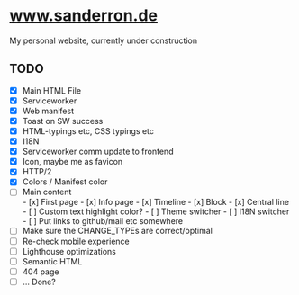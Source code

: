 # www.sanderron.de

My personal website, currently under construction

## TODO

-   [x] Main HTML File
-   [x] Serviceworker
-   [x] Web manifest
-   [x] Toast on SW success
-   [x] HTML-typings etc, CSS typings etc
-   [x] I18N
-   [x] Serviceworker comm update to frontend
-   [x] Icon, maybe me as favicon
-   [x] HTTP/2
-   [x] Colors / Manifest color
-   [ ] Main content  
         - [x] First page - [x] Info page - [x] Timeline - [x] Block - [x] Central line - [ ] Custom text highlight color? - [ ] Theme switcher - [ ] I18N switcher - [ ] Put links to github/mail etc somewhere
-   [ ] Make sure the CHANGE_TYPEs are correct/optimal
-   [ ] Re-check mobile experience
-   [ ] Lighthouse optimizations
-   [ ] Semantic HTML
-   [ ] 404 page
-   [ ] ... Done?
